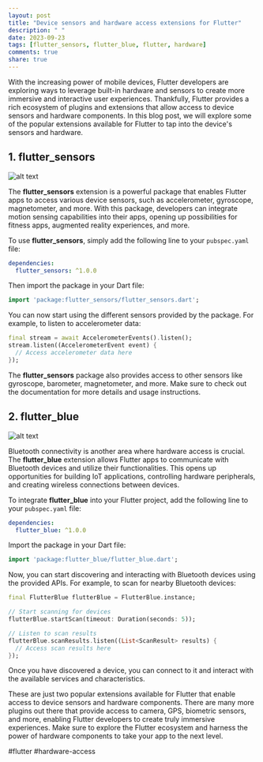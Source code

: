 ```yaml
---
layout: post
title: "Device sensors and hardware access extensions for Flutter"
description: " "
date: 2023-09-23
tags: [flutter_sensors, flutter_blue, flutter, hardware]
comments: true
share: true
---
```


With the increasing power of mobile devices, Flutter developers are exploring ways to leverage built-in hardware and sensors to create more immersive and interactive user experiences. Thankfully, Flutter provides a rich ecosystem of plugins and extensions that allow access to device sensors and hardware components. In this blog post, we will explore some of the popular extensions available for Flutter to tap into the device's sensors and hardware.

## 1. flutter_sensors

![alt text](https://example.com/flutter_sensors_logo.png "#flutter_sensors")

The **flutter_sensors** extension is a powerful package that enables Flutter apps to access various device sensors, such as accelerometer, gyroscope, magnetometer, and more. With this package, developers can integrate motion sensing capabilities into their apps, opening up possibilities for fitness apps, augmented reality experiences, and more.

To use **flutter_sensors**, simply add the following line to your `pubspec.yaml` file:

```yaml
dependencies:
  flutter_sensors: ^1.0.0
```

Then import the package in your Dart file:

```dart
import 'package:flutter_sensors/flutter_sensors.dart';
```

You can now start using the different sensors provided by the package. For example, to listen to accelerometer data:

```dart
final stream = await AccelerometerEvents().listen();
stream.listen((AccelerometerEvent event) {
  // Access accelerometer data here
});
```

The **flutter_sensors** package also provides access to other sensors like gyroscope, barometer, magnetometer, and more. Make sure to check out the documentation for more details and usage instructions.

## 2. flutter_blue

![alt text](https://example.com/flutter_blue_logo.png "#flutter_blue")

Bluetooth connectivity is another area where hardware access is crucial. The **flutter_blue** extension allows Flutter apps to communicate with Bluetooth devices and utilize their functionalities. This opens up opportunities for building IoT applications, controlling hardware peripherals, and creating wireless connections between devices.

To integrate **flutter_blue** into your Flutter project, add the following line to your `pubspec.yaml` file:

```yaml
dependencies:
  flutter_blue: ^1.0.0
```

Import the package in your Dart file:

```dart
import 'package:flutter_blue/flutter_blue.dart';
```

Now, you can start discovering and interacting with Bluetooth devices using the provided APIs. For example, to scan for nearby Bluetooth devices:

```dart
final FlutterBlue flutterBlue = FlutterBlue.instance;

// Start scanning for devices
flutterBlue.startScan(timeout: Duration(seconds: 5));

// Listen to scan results
flutterBlue.scanResults.listen((List<ScanResult> results) {
  // Access scan results here
});
```

Once you have discovered a device, you can connect to it and interact with the available services and characteristics.

These are just two popular extensions available for Flutter that enable access to device sensors and hardware components. There are many more plugins out there that provide access to camera, GPS, biometric sensors, and more, enabling Flutter developers to create truly immersive experiences. Make sure to explore the Flutter ecosystem and harness the power of hardware components to take your app to the next level.

#flutter #hardware-access